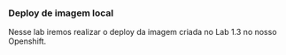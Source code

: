 ### Deploy de imagem local

Nesse lab iremos realizar o deploy da imagem criada no Lab 1.3 no nosso Openshift.

